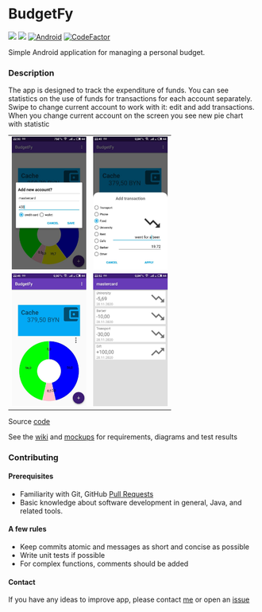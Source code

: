 # BudgetFy

![](https://github.com/Grigoriy0/BudgetFy/workflows/Java_CI_Gradle/badge.svg?branch=master)
![](https://img.shields.io/github/v/release/Grigoriy0/BudgetFy?color=darkgreen&cacheSeconds=36000)
[![Android](https://img.shields.io/badge/platform-android-green.svg)](https://developer.android.com/develop/index.html)
[![CodeFactor](https://www.codefactor.io/repository/github/Grigoriy0/BudgetFy/badge)](https://www.codefactor.io/repository/github/Grigoriy0/BudgetFy)

Simple Android application for managing a personal budget.

### Description

The app is designed to track the expenditure of funds. You can see statistics on the use of funds for transactions for each account separately.
Swipe to change current account to work with it: edit and add transactions. When you change current account on the screen you see new pie chart with statistic

|   |   |
| --- | --- |
|<img src="https://github.com/Grigoriy0/BudgetFy/raw/master/docs/screenshots/budgetfy_account.jpg" width="150" height="267"> | <img src="https://github.com/Grigoriy0/BudgetFy/raw/master/docs/screenshots/budgetfy_transaction.jpg" width="150" height="267">  |
|<img src="https://github.com/Grigoriy0/BudgetFy/raw/master/docs/screenshots/budgetfy_main.jpg" width="150" height="267">    |  <img src="https://github.com/Grigoriy0/BudgetFy/raw/master/docs/screenshots/budgetfy_list.jpg" width="150" height="267"> |


Source [code](/app/src/main/java/com/grigoriy0/budgetfy)<br>

See the [wiki](https://github.com/Grigoriy0/BudgetFy/wiki) and [mockups](/docs/mockups/README.md) for requirements, diagrams and test results



### Contributing

#### Prerequisites

- Familiarity with Git, GitHub [Pull Requests](https://docs.github.com/en/free-pro-team@latest/github/collaborating-with-issues-and-pull-requests/about-pull-requests)
- Basic knowledge about software development in general, Java, and related tools.

#### A few rules

- Keep commits atomic and messages as short and concise as possible
- Write unit tests if possible
- For complex functions, comments should be added

#### Contact
If you have any ideas to improve app, please contact [me](mailto://grisha.konoplich0@gmail.com)
or open an [issue](https://github.com/Grigoriy0/BudgetFy/issues/new/choose)
